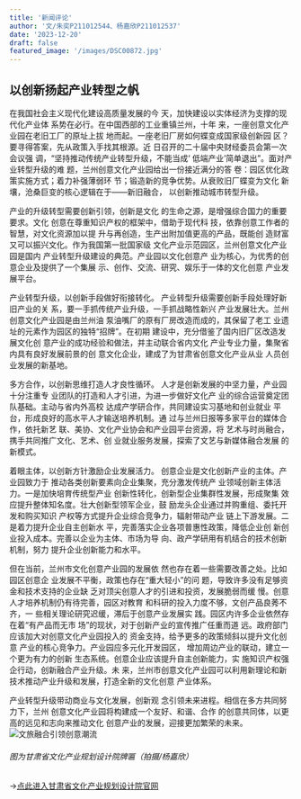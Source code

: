 ```yaml
---
title: '新闻评论'
author: '文/朱奕P211012544、杨嘉欣P211012537'
date: '2023-12-20'
draft: false
featured_image: '/images/DSC00872.jpg'
---
```


## 以创新扬起产业转型之帆
  在我国社会主义现代化建设高质量发展的今
天，加快建设以实体经济为支撑的现代化产业体
系势在必行。在中国西部的工业重镇兰州，十年
来，一座创意文化产业园在老旧工厂的原址上拔
地而起。一座老旧厂房如何蝶变成国家级创新园
区？要寻得答案，先从政策入手找其根源。近
日召开的二十届中央财经委员会第一次会议强
调，“坚持推动传统产业转型升级，不能当成‘
低端产业’简单退出”。面对产业转型升级的难
题，兰州创意文化产业园给出一份接近满分的答
卷：园区优化政策实施方式；着力补强薄弱环
节；锻造新的竞争优势。从衰败旧厂蝶变为文化
新壤，沧桑巨变的核心逻辑在于——新旧融合，
以创新推动城市转型升级。

  产业的升级转型需要创新引领，创新是文化
的生命之源，是增强综合国力的重要要求。文化
创意在尊重知识产权的框架中，借助于现代科
技，依靠创意工作者的智慧，对文化资源加以提
升与再创造，生产出附加值更高的产品，既能创
造财富又可以振兴文化。作为我国第一批国家级
文化产业示范园区，兰州创意文化产业园是国内
产业转型升级建设的典范。产业园以文化创意产
业为核心，为优秀的创意企业及提供了一个集展
示、创作、交流、研究、娱乐于一体的文化创意
产业发展平台。

  产业转型升级，以创新手段做好衔接转化。
产业转型升级需要创新手段处理好新旧产业的关
系，要一手抓传统产业升级，一手抓战略性新兴
产业发展壮大。兰州创意文化产业园是由兰州油
泵油嘴厂的原有厂房改造而成的，其保留了老工
业遗址的元素作为园区的独特“招牌”。在初期
建设中，充分借鉴了国内旧厂区改造发展文化创
意产业的成功经验和做法，并主动联合省内文化
产业专业力量，集聚省内具有良好发展前景的创
意文化企业，建成了为甘肃省创意文化产业从业
人员创业发展的新基地。

  多方合作，以创新思维打造人才良性循环。
人才是创新发展的中坚力量，产业园十分注重专
业团队的打造和人才引进，为进一步做好文化产
业的综合运营奠定团队基础。主动与省内外高校
达成产学研合作，共同建设实习基地和创业就业
平台，形成良好的高水平人才输送培养机制。通
过与兰州日报等多家平台的媒体合作，依托新艺
联、美协、文化产业协会和产业园平台资源，将
艺术与时尚融合，携手共同推广文化、艺术、创
业就业服务发展，探索了文艺与新媒体融合发展
的新模式。

  着眼主体，以创新方针激励企业发展活力。
创意企业是文化创新产业的主体。产业园致力于
推动各类创新要素向企业集聚，充分激发传统产
业领域创新主体活力。一是加快培育传统型产业
创新性转化，创新型企业集群性发展，形成聚集
效应提升整体知名度。壮大创新型领军企业，鼓
励龙头企业通过并购重组、委托开发和购买知识
产权等方式提升企业综合竞争力，辐射带动产业
链上下游发展。二是着力提升企业自主创新水
平，完善落实企业各项普惠性政策，降低企业创
新创业投入成本。完善以企业为主体、市场为导
向、政产学研用有机结合的技术创新机制，努力
提升企业创新能力和水平。

  但在当前，兰州市文化创意产业园的发展依
然也存在着一些需要改善之处。比如园区创意企
业发展不平衡，政策也存在“重大轻小”的问
题，导致许多没有足够资金和技术支持的企业缺
乏对顶尖创意人才的引进和投资，发展脆弱而缓
慢。创意人才培养机制仍有待完善，园区对教育
和科研的投入力度不够，文创产品良莠不齐，一
些相关理论研究迟缓，滞后于创意产业发展实
践。园区内许多企业依然存在着“有产品而无市
场”的现状，对于创新产业的宣传推广任重而道
远。政府部门应该加大对创意文化产业园投入的
资金支持，给予更多的政策倾斜以提升文化创意
产业的核心竞争力。产业园应多元化开发园区，
增加周边产业的联动，建立一个更为有力的创新
生态系统。创意企业应该提升自主创新能力，实
施知识产权强企行动，创新融合产业升级。未
来，兰州市创意文化产业园可以利用新理论和新
技术推动产业升级和发展，打造全新的文化创意
产业体系。

  产业转型升级带动商业与文化发展，创新观
念引领未来进程。相信在多方共同努力下，兰州
创意文化产业园将构建成一个友好、和谐、合作
的创意共同体，以更高的远见和志向来推动文化
创意产业的发展，迎接更加繁荣的未来。
![文旅融合引领创意潮流](/images/DSC00894.jpg)
###### 图为甘肃省文化产业规划设计院牌匾（拍摄/杨嘉欣）

→[点此进入甘肃省文化产业规划设计院官网](http://www.gctig.com/)